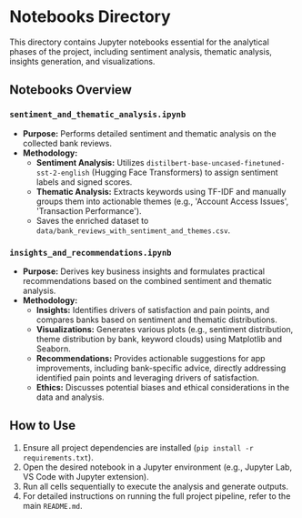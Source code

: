 # Notebooks Directory

This directory contains Jupyter notebooks essential for the analytical phases of the project, including sentiment analysis, thematic analysis, insights generation, and visualizations.

## Notebooks Overview

### `sentiment_and_thematic_analysis.ipynb`
*   **Purpose:** Performs detailed sentiment and thematic analysis on the collected bank reviews.
*   **Methodology:**
    *   **Sentiment Analysis:** Utilizes `distilbert-base-uncased-finetuned-sst-2-english` (Hugging Face Transformers) to assign sentiment labels and signed scores.
    *   **Thematic Analysis:** Extracts keywords using TF-IDF and manually groups them into actionable themes (e.g., 'Account Access Issues', 'Transaction Performance').
    *   Saves the enriched dataset to `data/bank_reviews_with_sentiment_and_themes.csv`.

### `insights_and_recommendations.ipynb`
*   **Purpose:** Derives key business insights and formulates practical recommendations based on the combined sentiment and thematic analysis.
*   **Methodology:**
    *   **Insights:** Identifies drivers of satisfaction and pain points, and compares banks based on sentiment and thematic distributions.
    *   **Visualizations:** Generates various plots (e.g., sentiment distribution, theme distribution by bank, keyword clouds) using Matplotlib and Seaborn.
    *   **Recommendations:** Provides actionable suggestions for app improvements, including bank-specific advice, directly addressing identified pain points and leveraging drivers of satisfaction.
    *   **Ethics:** Discusses potential biases and ethical considerations in the data and analysis.

## How to Use

1.  Ensure all project dependencies are installed (`pip install -r requirements.txt`).
2.  Open the desired notebook in a Jupyter environment (e.g., Jupyter Lab, VS Code with Jupyter extension).
3.  Run all cells sequentially to execute the analysis and generate outputs.
4.  For detailed instructions on running the full project pipeline, refer to the main `README.md`.
